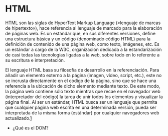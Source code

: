 HTML
====

HTML son las siglas de HyperText Markup Language («lenguaje de marcas de hipertexto»), hace referencia al lenguaje de marcado para la elaboración de páginas web. Es un estándar que, en sus diferentes versiones, define una estructura básica y un código (denominado código HTML) para la definición de contenido de una página web, como texto, imágenes, etc. Es un estándar a cargo de la W3C, organización dedicada a la estandarización de casi todas las tecnologías ligadas a la web, sobre todo en lo referente a su escritura e interpretación.

El lenguaje HTML basa su filosofía de desarrollo en la referenciación. Para añadir un elemento externo a la página (imagen, vídeo, script, etc.), este no se incrusta directamente en el código de la página, sino que se hace una referencia a la ubicación de dicho elemento mediante texto. De este modo, la página web contiene sólo texto mientras que recae en el navegador web (interpretador del código) la tarea de unir todos los elementos y visualizar la página final. Al ser un estándar, HTML busca ser un lenguaje que permita que cualquier página web escrita en una determinada versión, pueda ser interpretada de la misma forma (estándar) por cualquier navegadores web actualizado.[1]

- ¿Qué es el DOM?


[1]: http://es.wikipedia.org/wiki/HTML "HTML en Wikipedia.org"
